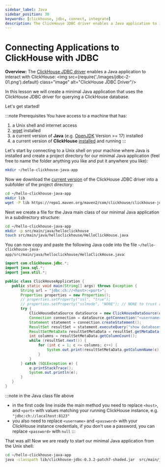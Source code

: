 ```yaml
---
sidebar_label: Java
sidebar_position: 30
keywords: [clickhouse, jdbc, connect, integrate]
description: The ClickHouse JDBC driver enables a Java application to interact with ClickHouse
---
```


# Connecting Applications to ClickHouse with JDBC

**Overview:** The <a href="https://github.com/ClickHouse/clickhouse-java/tree/main/clickhouse-jdbc" target="_blank">ClickHouse JDBC driver</a> enables a Java application to interact with ClickHouse:
<img src={require('./images/jdbc-2-01.png').default} class="image" alt="ClickHouse JDBC Driver"/>

In this lesson we will create a minimal Java application that uses the ClickHouse JDBC driver for querying a ClickHouse database.

Let's get started!


:::note Prerequisites
You have access to a machine that has:
1. a Unix shell and internet access
2. <a href="https://www.gnu.org/software/wget/" target="_blank">wget</a> installed
3. a current version of **Java** (e.g. <a href="https://openjdk.java.net" target="_blank">OpenJDK</a> Version >= 17) installed
4. a current version of **ClickHouse** <a href="https://clickhouse.com/docs/en/getting-started/install/" target="_blank">installed</a> and running
:::


Let's start by connecting to a Unix shell on your machine where Java is installed and create a project directory for our minimal Java application (feel free to name the folder anything you like and put it anywhere you like):
 ```bash
 mkdir ~/hello-clickhouse-java-app
 ```

Now we download the <a href="https://repo1.maven.org/maven2/com/clickhouse/clickhouse-jdbc/" target="_blank">current version</a> of the ClickHouse JDBC driver into a subfolder of the project directory:
 ```bash
 cd ~/hello-clickhouse-java-app
 mkdir lib
 wget -P lib https://repo1.maven.org/maven2/com/clickhouse/clickhouse-jdbc/0.3.2-patch7/clickhouse-jdbc-0.3.2-patch7-shaded.jar
 ```


Next we create a file for the Java main class of our minimal Java application in a subdirectory structure:
 ```bash
 cd ~/hello-clickhouse-java-app
 mkdir -p src/main/java/helloclickhouse
 touch src/main/java/helloclickhouse/HelloClickHouse.java
 ```
 You can now copy and paste the following Java code into the file `~/hello-clickhouse-java-app/src/main/java/helloclickhouse/HelloClickHouse.java`:
 ```java
 import com.clickhouse.jdbc.*;
 import java.sql.*;
 import java.util.*;

public class ClickHouseApplication {
	public static void main(String[] args) throws Exception {
		String url = "jdbc:ch://<host>:<port>";
		Properties properties = new Properties();
		// properties.setProperty("ssl", "true");
		// properties.setProperty("sslmode", "NONE"); // NONE to trust all servers; STRICT for trusted only
		try {
			ClickHouseDataSource dataSource = new ClickHouseDataSource(url, properties);
			Connection connection = dataSource.getConnection("<username>", "<password>");
			Statement statement = connection.createStatement();
			ResultSet resultSet = statement.executeQuery("show databases;");
			ResultSetMetaData resultSetMetaData = resultSet.getMetaData();
			int columns = resultSetMetaData.getColumnCount();
			while (resultSet.next()) {
				for (int c = 1; c <= columns; c++) {
					System.out.print(resultSetMetaData.getColumnName(c) + ":" + resultSet.getString(c) + (c < columns ? ", " : "\n"));
				}
			}
		} catch (SQLException e) {
			e.printStackTrace();
			System.out.println(e);
		}
	}
}
 ```

:::note
in the Java class file above

   - in the first code line inside the main method you need to replace `<host>`, and `<port>` with values matching your running ClickHouse instance, e.g. `"jdbc:ch://localhost:8123"`
   - you also need to replace `<username>` and `<password>` with your ClickHouse instance credentials, if you don't use a password, you can replace `<password>` with `null`
:::



That was all! Now we are ready to start our minimal Java application from the Unix shell:
 ```bash
 cd ~/hello-clickhouse-java-app
 java -classpath lib/clickhouse-jdbc-0.3.2-patch7-shaded.jar  src/main/java/helloclickhouse/HelloClickHouse.java
 ```

